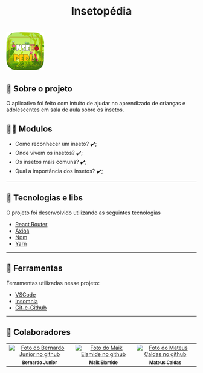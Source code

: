 <h1 align="center">
    <tittle>Insetopédia</tittle>
<h1 >
 <img src="https://raw.githubusercontent.com/Bernardo-Junior/AppInsetos/master/%5Bdesign-maik-elamide%5D/3-logo/insetopedia.png" width="100px;" alt="exemplo imagem">   
    


## 💬️ Sobre o projeto

O aplicativo foi feito com intuito de ajudar no aprendizado de crianças e adolescentes em sala de aula sobre os insetos.

## 👨‍💻️ Modulos
- Como reconhecer um inseto? ✔️;
- Onde vivem os insetos? ✔️;
- Os insetos mais comuns? ✔️;
- Qual a importância dos insetos? ✔️;

---

## 🚀 Tecnologias e libs

O projeto foi desenvolvido utilizando as seguintes tecnologias


- [React Router](https://reactrouter.com/web/guides/quick-start)
- [Axios](https://github.com/axios/axios)
- [Npm](https://www.npmjs.com/)
- [Yarn](https://yarnpkg.com/)

---

## 🔧️ Ferramentas

Ferramentas utilizadas nesse projeto:

- [VSCode](https://code.visualstudio.com/)
- [Insomnia](https://insomnia.rest/download/)
- [Git-e-Github](https://github.com/)

---


## 🤝 Colaboradores

<table>
  <tr>
    <td align="center">
      <a href="#">
        <img src="https://avatars2.githubusercontent.com/u/37701153?s=400&u=a0a7ce9fb7d78b087efe31ff05cd2978cd0dd6a2&v=4" width="100px;" alt="Foto do Bernardo Junior no github"/><br>
        <sub>
          <b>Bernardo Junior</b>
        </sub>
      </a>
       </td>
      <td align="center">
        <a href="#">
        <img src="https://avatars3.githubusercontent.com/u/46079277?s=400&u=f6d5ea0014c9db5583934f2a092ae44dd05edca4&v=4" width="100px;" alt="Foto do Maik Elamide no github"/><br>
        <sub>
          <b>Maik Elamide</b>
        </sub>
      </a>
      </td>
      <td align="center">
        <a href="#">
        <img src="https://avatars0.githubusercontent.com/u/52256448?s=400&v=4" width="100px;" alt="Foto do Mateus Caldas no github"/><br>
        <sub>
          <b>Mateus Caldas</b>
        </sub>
      </a>
      </td>
    </tr> 
 </table>

